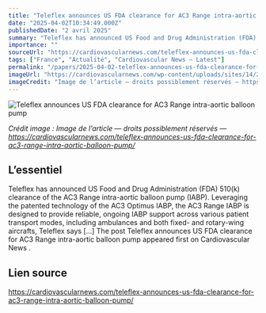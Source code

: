 ```yaml
---
title: "Teleflex announces US FDA clearance for AC3 Range intra-aortic balloon pump"
date: "2025-04-02T10:34:49.000Z"
publishedDate: "2 avril 2025"
summary: "Teleflex has announced US Food and Drug Administration (FDA) 510(k) clearance of the AC3 Range intra-aortic balloon pump (IABP). Leveraging the patented technology of the AC3 Optimus IABP, the AC3 Range IABP is designed to provide reliable, ongoing IABP support across various patient transport modes, including ambulances and both fixed- and rotary-wing aircrafts, Teleflex says [&#8230;] The post Teleflex announces US FDA clearance for AC3 Range intra-aortic balloon pump appeared first on Cardiovascular News ."
importance: ""
sourceUrl: "https://cardiovascularnews.com/teleflex-announces-us-fda-clearance-for-ac3-range-intra-aortic-balloon-pump/"
tags: ["France", "Actualité", "Cardiovascular News — Latest"]
permalink: "/papers/2025-04-02-teleflex-announces-us-fda-clearance-for-ac3-range-intra-aortic-balloon-pump"
imageUrl: "https://cardiovascularnews.com/wp-content/uploads/sites/14/2021/02/teleflex-logo.jpg"
imageCredit: "Image de l’article — droits possiblement réservés — https://cardiovascularnews.com/teleflex-announces-us-fda-clearance-for-ac3-range-intra-aortic-balloon-pump/"
---
```


![Teleflex announces US FDA clearance for AC3 Range intra-aortic balloon pump](https://cardiovascularnews.com/wp-content/uploads/sites/14/2021/02/teleflex-logo.jpg)

*Crédit image : Image de l’article — droits possiblement réservés — https://cardiovascularnews.com/teleflex-announces-us-fda-clearance-for-ac3-range-intra-aortic-balloon-pump/*

## L’essentiel

Teleflex has announced US Food and Drug Administration (FDA) 510(k) clearance of the AC3 Range intra-aortic balloon pump (IABP). Leveraging the patented technology of the AC3 Optimus IABP, the AC3 Range IABP is designed to provide reliable, ongoing IABP support across various patient transport modes, including ambulances and both fixed- and rotary-wing aircrafts, Teleflex says [&#8230;] The post Teleflex announces US FDA clearance for AC3 Range intra-aortic balloon pump appeared first on Cardiovascular News .

## Lien source

https://cardiovascularnews.com/teleflex-announces-us-fda-clearance-for-ac3-range-intra-aortic-balloon-pump/
